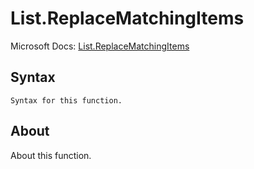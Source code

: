 ---
---

# List.ReplaceMatchingItems

Microsoft Docs: [List.ReplaceMatchingItems](https://docs.microsoft.com/en-us/powerquery-m/list-replacematchingitems)

## Syntax

```
Syntax for this function.
```

## About

About this function.

